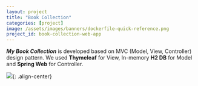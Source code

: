 ```yaml
---
layout: project
title: "Book Collection"
categories: [project]
image: /assets/images/banners/dockerfile-quick-reference.png
project_id: book-collection-web-app
---
```


**_My Book Collection_** is developed based on MVC (Model, View, Controller) design pattern. We used **Thymeleaf** for View, In-memory **H2 DB** for Model and **Spring Web** for Controller.

![]({{site.baseurl}}/assets/images/projects/my-book-collection/design.jpg){: .align-center}


